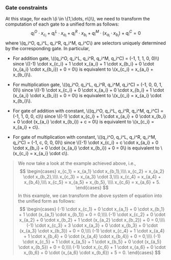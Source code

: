 ### Gate constraints
At this stage, for each \\(i \in \\{1,\dots, n\\}\\), we need to transform the computation of each gate to a unified form as follows:
$$q^O_i \cdot x_{c_i} + q^L_i \cdot x_{a_i} + q^R_i \cdot x_{b_i} + q^M_i \cdot (x_{a_i} \cdot x_{b_i}) + q^C_i = 0$$
where \\(q_i^O, q_i^L, q_i^R, q_i^M, q_i^C\\) are selectors uniquely determined by the corresponding gate. In particular,
- For addition gate, \\((q_i^O, q_i^L, q_i^R, q_i^M, q_i^C) = (-1, 1, 1, 0, 0)\\) since \\((-1) \cdot x_{c_i} + 1 \cdot x_{a_i} + 1 \cdot x_{b_i} + 0 \cdot (x_{a_i} \cdot x_{b_i}) + 0 = 0\\) is equivalent to \\(x_{c_i} = x_{a_i} + x_{b_i}\\).

- For multiplication gate, \\((q_i^O, q_i^L, q_i^R, q_i^M, q_i^C) = (-1, 0, 0, 1, 0)\\) since \\((-1) \cdot x_{c_i} + 0 \cdot x_{a_i} + 0 \cdot x_{b_i} + 1 \cdot (x_{a_i} \cdot x_{b_i}) + 0 = 0\\) is equivalent to \\(x_{c_i} = x_{a_i} \cdot x_{b_i}\\).

- For gate of addition with constant, \\((q_i^O, q_i^L, q_i^R, q_i^M, q_i^C) = (-1, 1, 0, 0, c)\\) since \\((-1) \cdot x_{c_i} + 1 \cdot x_{a_i} + 0 \cdot x_{b_i} + 0 \cdot (x_{a_i} \cdot x_{b_i}) + c = 0\\) is equivalent to \\(x_{c_i} = x_{a_i} + c\\).

- For gate of multiplication with constant, \\((q_i^O, q_i^L, q_i^R, q_i^M, q_i^C) = (-1, c, 0, 0, 0)\\) since \\((-1) \cdot x_{c_i} + c \cdot x_{a_i} + 0 \cdot x_{b_i} + 0 \cdot (x_{a_i} \cdot x_{b_i}) + 0 = 0\\) is equivalent to \\(x_{c_i} = x_{a_i} \cdot c\\).

> We now take a look at the example achieved above, i.e.,
> $$
    \begin{cases}
        x_{c_1} = x_{a_1} \cdot x_{b_1},\\\\
        x_{c_2} = x_{a_2} \cdot x_{b_2},\\\\
        x_{c_3} = x_{a_3} \cdot 3,\\\\
        x_{c_4} = x_{a_4} + x_{b_4},\\\\
        x_{c_5} = x_{a_5} + x_{b_5}, \\\\
        x_{c_6} = x_{a_6} + 5.
    \end{cases}
> $$ In this example, we can transform the above system of equation into the unified form as follows:
> $$ 
    \begin{cases}
        (-1) \cdot x_{c_1} + 0 \cdot x_{a_1} + 0 \cdot x_{b_1} + 1 \cdot (x_{a_1} \cdot x_{b_1}) + 0 = 0,\\\\
        (-1) \cdot x_{c_2} + 0 \cdot x_{a_2} + 0 \cdot x_{b_2} + 1 \cdot (x_{a_2} \cdot x_{b_2}) + 0 = 0,\\\\
        (-1) \cdot x_{c_3} + 3 \cdot x_{a_3} + 0 \cdot x_{b_3} + 0 \cdot (x_{a_3} \cdot x_{b_3}) + 0 = 0,\\\\
        (-1) \cdot x_{c_4} + 1 \cdot x_{a_4} + 1 \cdot x_{b_4} + 0 \cdot (x_{a_4} \cdot x_{b_4}) + 0 = 0,\\\\
        (-1) \cdot x_{c_5} + 1 \cdot x_{a_5} + 1 \cdot x_{b_5} + 0 \cdot (x_{a_5} \cdot x_{b_5}) + 0 = 0,\\\\
        (-1) \cdot x_{c_6} + 1 \cdot x_{a_6} + 0 \cdot x_{b_6} + 0 \cdot (x_{a_6} \cdot x_{b_6}) + 5 = 0.
    \end{cases}
> $$